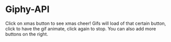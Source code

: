 # Giphy-API

Click on xmas button to see xmas cheer! Gifs will load of that certain button, click to have the gif animate, click again to stop. You can also add more buttons on the right.